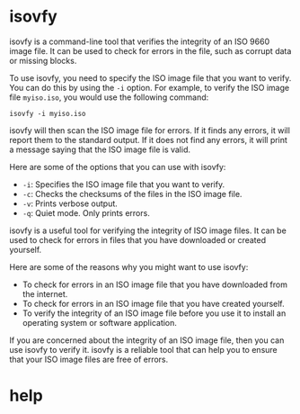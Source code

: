 # isovfy

isovfy is a command-line tool that verifies the integrity of an ISO 9660 image file. It can be used to check for errors in the file, such as corrupt data or missing blocks.

To use isovfy, you need to specify the ISO image file that you want to verify. You can do this by using the `-i` option. For example, to verify the ISO image file `myiso.iso`, you would use the following command:

```
isovfy -i myiso.iso
```

isovfy will then scan the ISO image file for errors. If it finds any errors, it will report them to the standard output. If it does not find any errors, it will print a message saying that the ISO image file is valid.

Here are some of the options that you can use with isovfy:

* `-i`: Specifies the ISO image file that you want to verify.
* `-c`: Checks the checksums of the files in the ISO image file.
* `-v`: Prints verbose output.
* `-q`: Quiet mode. Only prints errors.

isovfy is a useful tool for verifying the integrity of ISO image files. It can be used to check for errors in files that you have downloaded or created yourself.

Here are some of the reasons why you might want to use isovfy:

* To check for errors in an ISO image file that you have downloaded from the internet.
* To check for errors in an ISO image file that you have created yourself.
* To verify the integrity of an ISO image file before you use it to install an operating system or software application.

If you are concerned about the integrity of an ISO image file, then you can use isovfy to verify it. isovfy is a reliable tool that can help you to ensure that your ISO image files are free of errors.



# help 

```

```
